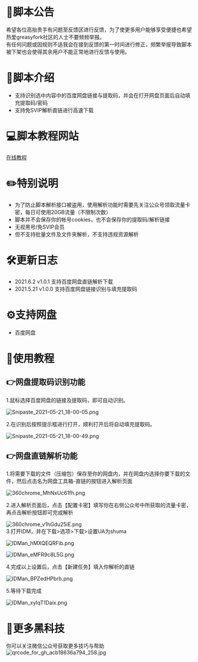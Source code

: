 # 📄脚本公告
希望各位高抬贵手有问题至反馈区进行反馈，为了使更多用户能够享受便捷也希望热爱greasyfork社区的人士不要频频举报。<br>有任何问题或因规则不适我会在接到反馈的第一时间进行修正，频繁举报导致脚本被下架也会使得其余用户不能正常地进行反馈与使用。

# 📜脚本介绍

- 支持识别选中内容中的百度网盘链接与提取码，并会在打开网盘页面后自动填充提取码/密码
- 支持免SVIP解析直链进行高速下载

# 💻脚本教程网站

[在线教程](https://wiki.shuma.ink)

# ✏️特别说明

- 为了防止脚本解析接口被盗用，使用解析功能时需要先关注公众号领取流量卡密，每日可使用20GB流量（不限制次数）
- 脚本并不会保存你的帐号cookies，也不会保存你的提取码/解析链接
- 无视黑号/免SVIP会员
- 但不支持批量文件及文件夹解析，不支持违规资源解析

# 🛠️更新日志<br>

- 2021.6.2  v1.0.1 支持百度网盘直链解析下载
- 2021.5.21 v1.0.0 支持百度网盘链接识别与填充提取码

# ⚙️支持网盘
- 百度网盘

# 📌使用教程

## 👉网盘提取码识别功能

1.鼠标选择百度网盘的链接及提取码，即可自动识别。<br>

![Snipaste_2021-05-21_18-00-05.png](https://i.loli.net/2021/05/21/fLmOZya8G4YxrSd.png)<br>

2.在识别后按照提示框进行打开，顺利打开后将自动填充提取码。<br>

![Snipaste_2021-05-21_18-00-49.png](https://i.loli.net/2021/05/21/PrwVZUi58XbL16e.png)<br>

## 👉网盘直链解析功能

1.将需要下载的文件（压缩包）保存至你的网盘内，并在网盘内选择你要下载的文件，然后点击名为网盘工具箱-直链的按钮进入解析页面<br>

![360chrome_MhNxUc61fh.png](https://i.loli.net/2021/06/02/y83FQ7HMkaOldcT.png)<br>

2.进入解析页面后，点击【配置卡密】填写你在右侧公众号中所获取的流量卡密，再点击解析按钮即可完成解析<br>

![360chrome_v1hGdu25iE.png](https://i.loli.net/2021/06/02/mreAgzdMfxKEiRP.png)<br>
3.打开IDM，并在下载>选项>下载>设置UA为shuma<br>

![IDMan_hMXQEQRFib.png](https://i.loli.net/2021/05/23/yBnRM7AzNItgOCl.png)<br>

![IDMan_eMFR9c8L5G.png](https://i.loli.net/2021/05/23/FNxJjcvpdn6i2Ca.png)<br>

4.完成以上设置后，点击【新建任务】填入你解析的直链<br>

![IDMan_BPZedHPbrb.png](https://i.loli.net/2021/05/23/A6r9RfapFMJETPK.png)<br>

5.等待下载完成<br>

![IDMan_xyIqT1Daix.png](https://i.loli.net/2021/05/23/49qcBleYDTFAP8H.png)<br>

# 🔑更多黑科技

你可以关注微信公众号获取更多技巧与帮助<br>
![qrcode_for_gh_acb18636a794_258.jpg](https://i.loli.net/2021/05/21/fzvRNcxiKwD3lrQ.jpg)


